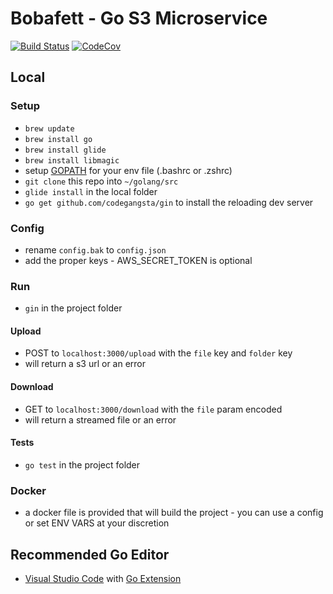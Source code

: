 # Bobafett - Go S3 Microservice

[![Build Status](https://img.shields.io/travis/bevanhunt/bobafett/master.svg)](https://travis-ci.org/bevanhunt/bobafett)
[![CodeCov](https://img.shields.io/codecov/c/github/bevanhunt/bobafett/master.svg)](https://codecov.io/gh/bevanhunt/bobafett/branch/master)

## Local

### Setup
- ` brew update `
- ` brew install go `
- ` brew install glide `
- ` brew install libmagic `
-  setup [GOPATH](https://gist.github.com/vsouza/77e6b20520d07652ed7d) for your env file (.bashrc or .zshrc)
- ` git clone ` this repo into ` ~/golang/src `
- ` glide install ` in the local folder
- ` go get github.com/codegangsta/gin ` to install the reloading dev server

### Config
- rename `config.bak` to `config.json`
- add the proper keys - AWS_SECRET_TOKEN is optional

### Run
- `gin` in the project folder

#### Upload
- POST to `localhost:3000/upload` with the `file` key and `folder` key
- will return a s3 url or an error

#### Download
- GET to `localhost:3000/download` with the `file` param encoded
- will return a streamed file or an error

#### Tests
- `go test` in the project folder

### Docker
- a docker file is provided that will build the project - you can use a config or set ENV VARS at your discretion

## Recommended Go Editor
- [Visual Studio Code](https://code.visualstudio.com/) with [Go Extension](https://github.com/Microsoft/vscode-go)
